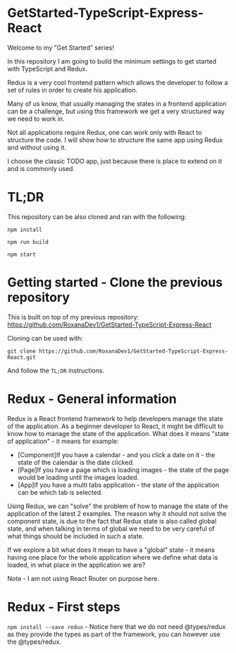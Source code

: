 # GetStarted-TypeScript-Express-React

Welcome to my "Get Started" series!

In this repository I am going to build the minimum settings to get started with TypeScript and Redux.

Redux is a very cool frontend pattern which allows the developer to follow a set of rules in order to create his application.

Many of us know, that usually managing the states in a frontend application can be a challenge, but using this framework we get a very structured way we need to work in.

Not all applications require Redux, one can work only with React to structure the code. I will show how to structure the same app using Redux and without using it.

I choose the classic TODO app, just because there is place to extend on it and is commonly used.

# TL;DR

This repository can be also cloned and ran with the following:

`npm install`

`npm run build`

`npm start`

# Getting started - Clone the previous repository

This is built on top of my previous repository:
https://github.com/RoxanaDev1/GetStarted-TypeScript-Express-React

Cloning can be used with:

`git clone https://github.com/RoxanaDev1/GetStarted-TypeScript-Express-React.git`

And follow the `TL;DR` instructions.

# Redux - General information

Redux is a React frontend framework to help developers manage the state of the application. As a beginner developer to React, it might be difficult to know how to manage the state of the application.
What does it means "state of application" - it means for example:
 * [Component]If you have a calendar - and you click a date on it - the state of the calendar is the date clicked.
 * [Page]If you have a page which is loading images - the state of the page would be loading until the images loaded.
 * [App]If you have a multi tabs application - the state of the application can be which tab is selected.

Using Redux, we can "solve" the problem of how to manage the state of the application of the latest 2 examples.
The reason why it should not solve the component state, is due to the fact that Redux state is also called global state, and when talking in terms of global we need to be very careful of what things should be included in such a state.

If we explore a bit what does it mean to have a "global" state - it means having one place for the whole application where we define what data is loaded, in what place in the application we are?

Note - I am not using React Router on purpose here.

# Redux - First steps

`npm install --save redux` - Notice here that we do not need @types/redux as they provide the types as part of the framework, you can however use the @types/redux.

